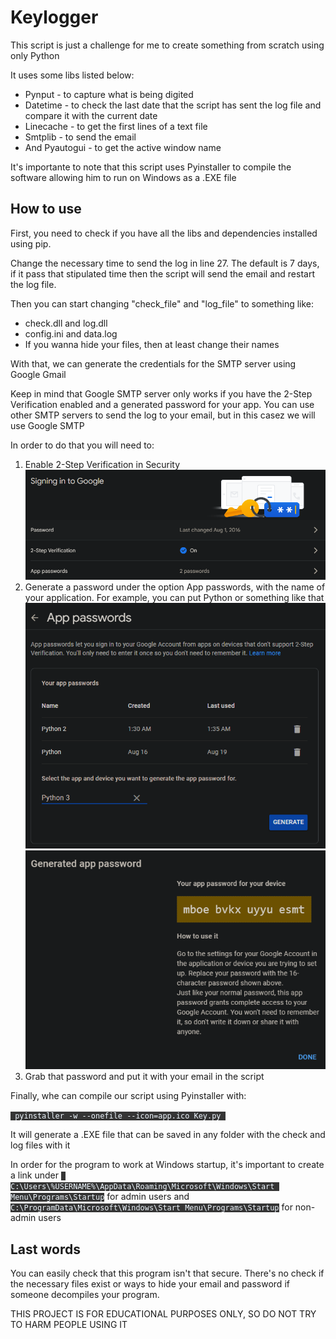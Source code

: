 <h1>Keylogger</h1>
    <p>This script is just a challenge for me to create something from scratch using only Python</p>
    <p>It uses some libs listed below:</p>
    <ul>
        <li>Pynput - to capture what is being digited</li>
        <li>Datetime - to check the last date that the script has sent the log file and compare it with the current date</li>
        <li>Linecache - to get the first lines of a text file</li>
        <li>Smtplib - to send the email</li>
        <li>And Pyautogui - to get the active window name</li>
    </ul>
    <p>It's importante to note that this script uses Pyinstaller to compile the software allowing him to run on Windows as a .EXE file</p>
    <h2>How to use</h2>
    <p>First, you need to check if you have all the libs and dependencies installed using pip.</p>
    <p>Change the necessary time to send the log in line 27. The default is 7 days, if it pass that stipulated time then the script will send the email and restart the log file.</p>
    <p>Then you can start changing "check_file" and "log_file" to something like:</p>
    <ul>
        <li>check.dll and log.dll</li>
        <li>config.ini and data.log</li>
        <li>If you wanna hide your files, then at least change their names</li>
    </ul>
    <p>With that, we can generate the credentials for the SMTP server using Google Gmail</p>
    <p>Keep in mind that Google SMTP server only works if you have the 2-Step Verification enabled and a generated password for your app. You can use other SMTP servers to send the log to your email, but in this casez we will use Google SMTP</p>
    <p>In order to do that you will need to:</p>
    <ol>
        <li>Enable 2-Step Verification in Security</li>
        <img src="readme_images/Tutorial1.png" alt="">
        <li>Generate a password under the option App passwords, with the name of your application. For example, you can put Python or something like that</li>
        <img src="readme_images/Tutorial2.png" alt="">
        <img src="readme_images/Tutorial3.png" alt="">
        <li>Grab that password and put it with your email in the script</li>
    </ol>
    <p>Finally, whe can compile our script using Pyinstaller with:</p>
    <code style="background-color: rgb(53, 53, 53); color: aliceblue;"> pyinstaller -w --onefile --icon=app.ico Key.py </code>
    <p>It will generate a .EXE file that can be saved in any folder with the check and log files with it</p>
    <p>In order for the program to work at Windows startup, it's important to create a link under <code style="background-color: rgb(53, 53, 53); color: aliceblue;"> C:\Users\%USERNAME%\AppData\Roaming\Microsoft\Windows\Start Menu\Programs\Startup</code> for admin users and <code style="background-color: rgb(53, 53, 53); color: aliceblue;">C:\ProgramData\Microsoft\Windows\Start Menu\Programs\Startup</code> for non-admin users</p>
    <h2>Last words</h2>
    <p>You can easily check that this program isn't that secure. There's no check if the necessary files exist or ways to hide your email and password if someone decompiles your program.</p>
    <p>THIS PROJECT IS FOR EDUCATIONAL PURPOSES ONLY, SO DO NOT TRY TO HARM PEOPLE USING IT</p>